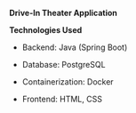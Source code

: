 **Drive-In Theater Application**


**Technologies Used**

* Backend: Java (Spring Boot)

* Database: PostgreSQL

* Containerization: Docker

* Frontend: HTML, CSS
